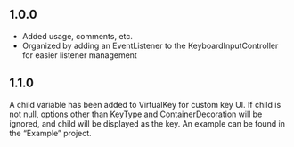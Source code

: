 ## 1.0.0
* Added usage, comments, etc.
* Organized by adding an EventListener to the KeyboardInputController for easier listener management

## 1.1.0
A child variable has been added to VirtualKey for custom key UI.
If child is not null, options other than KeyType and ContainerDecoration will be ignored, and child will be displayed as the key.
An example can be found in the “Example” project.